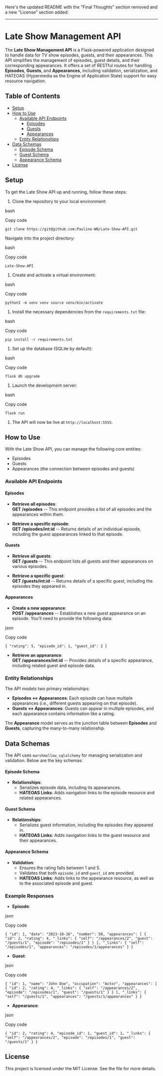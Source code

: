Here's the updated README with the "Final Thoughts" section removed and a new "License" section added:

* * * * *

Late Show Management API
========================

The **Late Show Management API** is a Flask-powered application designed to handle data for TV show episodes, guests, and their appearances. This API simplifies the management of episodes, guest details, and their corresponding appearances. It offers a set of RESTful routes for handling **Episodes**, **Guests**, and **Appearances**, including validation, serialization, and HATEOAS (Hypermedia as the Engine of Application State) support for easy resource navigation.

Table of Contents
-----------------

-   [Setup](#setup)
-   [How to Use](#how-to-use)
    -   [Available API Endpoints](#available-api-endpoints)
        -   [Episodes](#episodes)
        -   [Guests](#guests)
        -   [Appearances](#appearances)
    -   [Entity Relationships](#entity-relationships)
-   [Data Schemas](#data-schemas)
    -   [Episode Schema](#episode-schema)
    -   [Guest Schema](#guest-schema)
    -   [Appearance Schema](#appearance-schema)
-   [License](#license)

Setup
-----

To get the Late Show API up and running, follow these steps:

1.  Clone the repository to your local environment:

bash

Copy code

 `git clone https://git@github.com:Pauline-WN/Late-Show-API.git`

Navigate into the project directory:

bash

Copy code

`Late-Show-API`

1.  Create and activate a virtual environment:

bash

Copy code

`python3 -m venv venv
source venv/bin/activate`

1.  Install the necessary dependencies from the `requirements.txt` file:

bash

Copy code

`pip install -r requirements.txt`

1.  Set up the database (SQLite by default):

bash

Copy code

`flask db upgrade`

1.  Launch the development server:

bash

Copy code

`flask run`

1.  The API will now be live at `http://localhost:5555`.

How to Use
----------

With the Late Show API, you can manage the following core entities:

-   Episodes
-   Guests
-   Appearances (the connection between episodes and guests)

### Available API Endpoints

#### Episodes

-   **Retrieve all episodes**:\
    **GET /episodes** -- This endpoint provides a list of all episodes and the appearances within them.

-   **Retrieve a specific episode**:\
    **GET /episodes/int:id** -- Returns details of an individual episode, including the guest appearances linked to that episode.

#### Guests

-   **Retrieve all guests**:\
    **GET /guests** -- This endpoint lists all guests and their appearances on various episodes.

-   **Retrieve a specific guest**:\
    **GET /guests/int:id** -- Returns details of a specific guest, including the episodes they appeared in.

#### Appearances

-   **Create a new appearance**:\
    **POST /appearances** -- Establishes a new guest appearance on an episode. You'll need to provide the following data:

json

Copy code

`{
  "rating": 5,
  "episode_id": 1,
  "guest_id": 2
}`

-   **Retrieve an appearance**:\
    **GET /appearances/int:id** -- Provides details of a specific appearance, including related guest and episode data.

### Entity Relationships

The API models two primary relationships:

-   **Episodes ↔ Appearances**: Each episode can have multiple appearances (i.e., different guests appearing on that episode).
-   **Guests ↔ Appearances**: Guests can appear in multiple episodes, and each appearance contains information like a rating.

The **Appearance** model serves as the junction table between **Episodes** and **Guests**, capturing the many-to-many relationship.

Data Schemas
------------

The API uses `marshmallow_sqlalchemy` for managing serialization and validation. Below are the key schemas:

#### Episode Schema

-   **Relationships**:
    -   Serializes episode data, including its appearances.
    -   **HATEOAS Links**: Adds navigation links to the episode resource and related appearances.

#### Guest Schema

-   **Relationships**:
    -   Serializes guest information, including the episodes they appeared in.
    -   **HATEOAS Links**: Adds navigation links to the guest resource and their appearances.

#### Appearance Schema

-   **Validation**:
    -   Ensures the rating falls between 1 and 5.
    -   Validates that both `episode_id` and `guest_id` are provided.
    -   **HATEOAS Links**: Adds links to the appearance resource, as well as to the associated episode and guest.

### Example Responses

-   **Episode**:

json

Copy code

`{
  "id": 1,
  "date": "2023-10-16",
  "number": 50,
  "appearances": [
    {
      "id": 2,
      "rating": 4,
      "_links": {
        "self": "/appearances/2",
        "guest": "/guests/1",
        "episode": "/episodes/1"
      }
    }
  ],
  "_links": {
    "self": "/episodes/1",
    "appearances": "/episodes/1/appearances"
  }
}`

-   **Guest**:

json

Copy code

`{
  "id": 1,
  "name": "John Doe",
  "occupation": "Actor",
  "appearances": [
    {
      "id": 2,
      "rating": 4,
      "_links": {
        "self": "/appearances/2",
        "episode": "/episodes/1",
        "guest": "/guests/1"
      }
    }
  ],
  "_links": {
    "self": "/guests/1",
    "appearances": "/guests/1/appearances"
  }
}`

-   **Appearance**:

json

Copy code

`{
  "id": 2,
  "rating": 4,
  "episode_id": 1,
  "guest_id": 1,
  "_links": {
    "self": "/appearances/2",
    "episode": "/episodes/1",
    "guest": "/guests/1"
  }
}`

License
-------

This project is licensed under the MIT License. See the <LICENSE> file for more details.